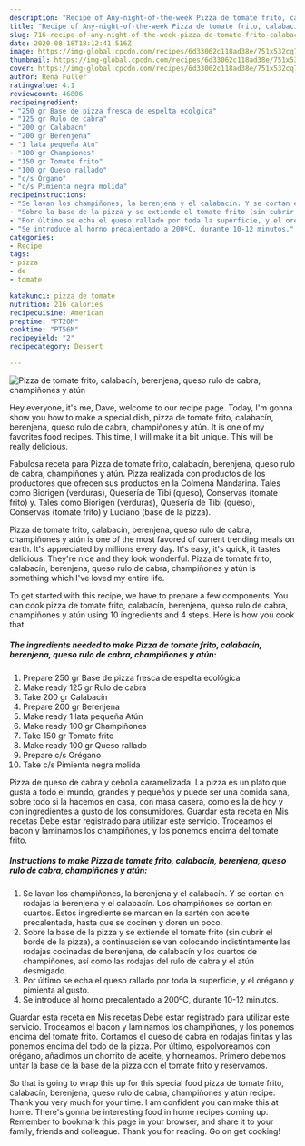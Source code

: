 ```yaml
---
description: "Recipe of Any-night-of-the-week Pizza de tomate frito, calabacín, berenjena, queso rulo de cabra, champiñones y atún"
title: "Recipe of Any-night-of-the-week Pizza de tomate frito, calabacín, berenjena, queso rulo de cabra, champiñones y atún"
slug: 716-recipe-of-any-night-of-the-week-pizza-de-tomate-frito-calabacin-berenjena-queso-rulo-de-cabra-champinones-y-atun
date: 2020-08-18T18:12:41.516Z
image: https://img-global.cpcdn.com/recipes/6d33062c118ad38e/751x532cq70/pizza-de-tomate-frito-calabacin-berenjena-queso-rulo-de-cabra-champinones-y-atun-foto-principal.jpg
thumbnail: https://img-global.cpcdn.com/recipes/6d33062c118ad38e/751x532cq70/pizza-de-tomate-frito-calabacin-berenjena-queso-rulo-de-cabra-champinones-y-atun-foto-principal.jpg
cover: https://img-global.cpcdn.com/recipes/6d33062c118ad38e/751x532cq70/pizza-de-tomate-frito-calabacin-berenjena-queso-rulo-de-cabra-champinones-y-atun-foto-principal.jpg
author: Rena Fuller
ratingvalue: 4.1
reviewcount: 46806
recipeingredient:
- "250 gr Base de pizza fresca de espelta ecolgica"
- "125 gr Rulo de cabra"
- "200 gr Calabacn"
- "200 gr Berenjena"
- "1 lata pequeña Atn"
- "100 gr Championes"
- "150 gr Tomate frito"
- "100 gr Queso rallado"
- "c/s Organo"
- "c/s Pimienta negra molida"
recipeinstructions:
- "Se lavan los champiñones, la berenjena y el calabacín. Y se cortan en rodajas la berenjena y el calabacín. Los champiñones se cortan en cuartos. Estos ingrediente se marcan en la sartén con aceite precalentada, hasta que se cocinen y doren un poco."
- "Sobre la base de la pizza y se extiende el tomate frito (sin cubrir el borde de la pizza), a continuación se van colocando indistintamente las rodajas cocinadas de berenjena, de calabacín y los cuartos de champiñones, así como las rodajas del rulo de cabra y el atún desmigado."
- "Por último se echa el queso rallado por toda la superficie, y el orégano y pimienta al gusto."
- "Se introduce al horno precalentado a 200ºC, durante 10-12 minutos."
categories:
- Recipe
tags:
- pizza
- de
- tomate

katakunci: pizza de tomate 
nutrition: 216 calories
recipecuisine: American
preptime: "PT20M"
cooktime: "PT56M"
recipeyield: "2"
recipecategory: Dessert

---
```



![Pizza de tomate frito, calabacín, berenjena, queso rulo de cabra, champiñones y atún](https://img-global.cpcdn.com/recipes/6d33062c118ad38e/751x532cq70/pizza-de-tomate-frito-calabacin-berenjena-queso-rulo-de-cabra-champinones-y-atun-foto-principal.jpg)

Hey everyone, it's me, Dave, welcome to our recipe page. Today, I'm gonna show you how to make a special dish, pizza de tomate frito, calabacín, berenjena, queso rulo de cabra, champiñones y atún. It is one of my favorites food recipes. This time, I will make it a bit unique. This will be really delicious.

Fabulosa receta para Pizza de tomate frito, calabacín, berenjena, queso rulo de cabra, champiñones y atún. Pizza realizada con productos de los productores que ofrecen sus productos en la Colmena Mandarina. Tales como Biorigen (verduras), Quesería de Tibi (queso), Conservas (tomate frito) y. Tales como Biorigen (verduras), Quesería de Tibi (queso), Conservas (tomate frito) y Luciano (base de la pizza).

Pizza de tomate frito, calabacín, berenjena, queso rulo de cabra, champiñones y atún is one of the most favored of current trending meals on earth. It's appreciated by millions every day. It's easy, it's quick, it tastes delicious. They're nice and they look wonderful. Pizza de tomate frito, calabacín, berenjena, queso rulo de cabra, champiñones y atún is something which I've loved my entire life.


To get started with this recipe, we have to prepare a few components. You can cook pizza de tomate frito, calabacín, berenjena, queso rulo de cabra, champiñones y atún using 10 ingredients and 4 steps. Here is how you cook that.

<!--inarticleads1-->

##### The ingredients needed to make Pizza de tomate frito, calabacín, berenjena, queso rulo de cabra, champiñones y atún:

1. Prepare 250 gr Base de pizza fresca de espelta ecológica
1. Make ready 125 gr Rulo de cabra
1. Take 200 gr Calabacín
1. Prepare 200 gr Berenjena
1. Make ready 1 lata pequeña Atún
1. Make ready 100 gr Champiñones
1. Take 150 gr Tomate frito
1. Make ready 100 gr Queso rallado
1. Prepare c/s Orégano
1. Take c/s Pimienta negra molida


Pizza de queso de cabra y cebolla caramelizada. La pizza es un plato que gusta a todo el mundo, grandes y pequeños y puede ser una comida sana, sobre todo si la hacemos en casa, con masa casera, como es la de hoy y con ingredientes a gusto de los consumidores. Guardar esta receta en Mis recetas Debe estar registrado para utilizar este servicio. Troceamos el bacon y laminamos los champiñones, y los ponemos encima del tomate frito. 

<!--inarticleads2-->

##### Instructions to make Pizza de tomate frito, calabacín, berenjena, queso rulo de cabra, champiñones y atún:

1. Se lavan los champiñones, la berenjena y el calabacín. Y se cortan en rodajas la berenjena y el calabacín. Los champiñones se cortan en cuartos. Estos ingrediente se marcan en la sartén con aceite precalentada, hasta que se cocinen y doren un poco.
1. Sobre la base de la pizza y se extiende el tomate frito (sin cubrir el borde de la pizza), a continuación se van colocando indistintamente las rodajas cocinadas de berenjena, de calabacín y los cuartos de champiñones, así como las rodajas del rulo de cabra y el atún desmigado.
1. Por último se echa el queso rallado por toda la superficie, y el orégano y pimienta al gusto.
1. Se introduce al horno precalentado a 200ºC, durante 10-12 minutos.


Guardar esta receta en Mis recetas Debe estar registrado para utilizar este servicio. Troceamos el bacon y laminamos los champiñones, y los ponemos encima del tomate frito. Cortamos el queso de cabra en rodajas finitas y las ponemos encima del todo de la pizza. Por último, espolvoreamos con orégano, añadimos un chorrito de aceite, y horneamos. Primero debemos untar la base de la base de la pizza con el tomate frito y reservamos. 

So that is going to wrap this up for this special food pizza de tomate frito, calabacín, berenjena, queso rulo de cabra, champiñones y atún recipe. Thank you very much for your time. I am confident you can make this at home. There's gonna be interesting food in home recipes coming up. Remember to bookmark this page in your browser, and share it to your family, friends and colleague. Thank you for reading. Go on get cooking!
